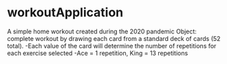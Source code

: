 # workoutApplication
A simple home workout created during the 2020 pandemic
Object: complete workout by drawing each card from a standard deck of cards (52 total).
  -Each value of the card will determine the number of repetitions for each exercise selected
  -Ace = 1 repetition, King = 13 repetitions
